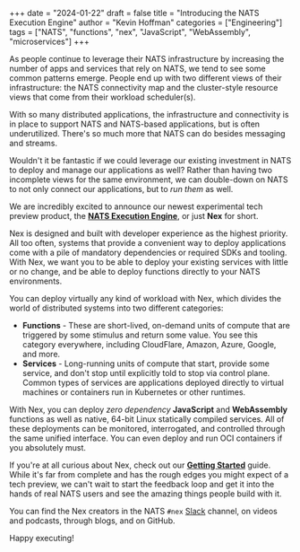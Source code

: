 +++
date = "2024-01-22"
draft = false
title = "Introducing the NATS Execution Engine"
author = "Kevin Hoffman"
categories = ["Engineering"]
tags = ["NATS", "functions", "nex", "JavaScript", "WebAssembly", "microservices"]
+++

As people continue to leverage their NATS infrastructure by increasing the number of apps and services that rely on NATS, we tend to see some common patterns emerge. People end up with two different views of their infrastructure: the NATS connectivity map and the cluster-style resource views that come from their workload scheduler(s).

With so many distributed applications, the infrastructure and connectivity is in place to support NATS and NATS-based applications, but is often underutilized. There's so much more that NATS can do besides messaging and streams.

Wouldn't it be fantastic if we could leverage our existing investment in NATS to deploy and manage our applications as well? Rather than having two incomplete views for the same environment, we can double-down on NATS to not only connect our applications, but to _run them_ as well.

We are incredibly excited to announce our newest experimental tech preview product, the **[NATS Execution Engine](https://github.com/connecteverything/nex)**, or just **Nex** for short.

Nex is designed and built with developer experience as the highest priority. All too often, systems that provide a convenient way to deploy applications come with a pile of mandatory dependencies or required SDKs and tooling. With Nex, we want you to be able to deploy your existing services with little or no change, and be able to deploy functions directly to your NATS environments.

You can deploy virtually any kind of workload with Nex, which divides the world of distributed systems into two different categories:

* **Functions** - These are short-lived, on-demand units of compute that are triggered by some stimulus and return some value. You see this category everywhere, including CloudFlare, Amazon, Azure, Google, and more.
* **Services** - Long-running units of compute that start, provide some service, and don't stop until explicitly told to stop via control plane. Common types of services are applications deployed directly to virtual machines or containers run in Kubernetes or other runtimes.

With Nex, you can deploy _zero dependency_ **JavaScript** and **WebAssembly** functions as well as native, 64-bit Linux statically compiled services. All of these deployments can be monitored, interrogated, and controlled through the same unified interface. You can even deploy and run OCI containers if you absolutely must.

If you're at all curious about Nex, check out our **[Getting Started](https://docs.nats.io/using-nats/nex)** guide. While it's far from complete and has the rough edges you might expect of a tech preview, we can't wait to start the feedback loop and get it into the hands of real NATS users and see the amazing things people build with it.

You can find the Nex creators in the NATS `#nex` [Slack](https://slack.nats.io/) channel, on videos and podcasts, through blogs, and on GitHub.

Happy executing!